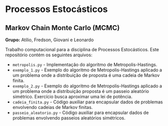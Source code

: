 
# Processos Estocásticos
## Markov Chain Monte Carlo (MCMC)

**Grupo:** Atílio, Fredson, Giovani e Leonardo

Trabalho computacional para a disciplina de Processos Estocásticos. Este repositório contém os seguintes arquivos:

* `metropolis.py` - Implementação do algoritmo de Metropolis-Hastings.
* `exemplo_1.py` - Exemplo do algoritmo de Metropolis-Hastings aplicado a um problema onde a distribuição de proposta é uma cadeia de Markov finita.
* `exemplo_2.py` - Exemplo do algoritmo de Metropolis-Hastings aplicado a um problema onde a distribuição proposta é um passeio aleatório simétrico. Exercício busca aproximar uma lei de potência.
* `cadeia_finita.py` - Código auxiliar para encapsular dados de problemas envolvendo cadeias de Markov finitas.
* `passeio_aleatorio.py` - Código auxiliar para encapsular dados de problemas envolvendo passeios aleatórios simétricos.